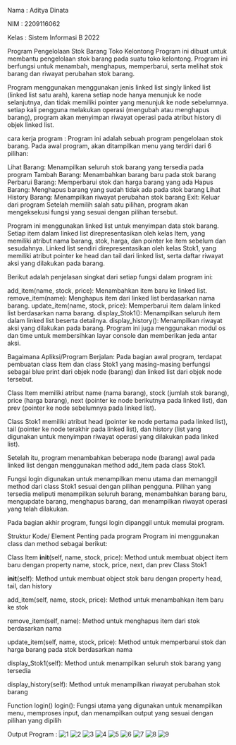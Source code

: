 Nama : Aditya Dinata

NIM  : 2209116062

Kelas : Sistem Informasi B 2022


Program Pengelolaan Stok Barang Toko Kelontong
Program ini dibuat untuk membantu pengelolaan stok barang pada suatu toko kelontong. Program ini berfungsi untuk menambah, menghapus, memperbarui, serta melihat stok barang dan riwayat perubahan stok barang.

Program menggunakan menggunakan jenis linked list singly linked list (linked list satu arah), karena setiap node hanya menunjuk ke node selanjutnya, dan tidak memiliki pointer yang menunjuk ke node sebelumnya. setiap kali pengguna melakukan operasi (mengubah atau menghapus barang), program akan menyimpan riwayat operasi pada atribut history di objek linked list.

cara kerja program :
Program ini adalah sebuah program pengelolaan stok barang. Pada awal program, akan ditampilkan menu yang terdiri dari 6 pilihan:

Lihat Barang: Menampilkan seluruh stok barang yang tersedia pada program
Tambah Barang: Menambahkan barang baru pada stok barang
Perbarui Barang: Memperbarui stok dan harga barang yang ada
Hapus Barang: Menghapus barang yang sudah tidak ada pada stok barang
Lihat History Barang: Menampilkan riwayat perubahan stok barang
Exit: Keluar dari program
Setelah memilih salah satu pilihan, program akan mengeksekusi fungsi yang sesuai dengan pilihan tersebut.

Program ini menggunakan linked list untuk menyimpan data stok barang. Setiap item dalam linked list direpresentasikan oleh kelas Item, yang memiliki atribut nama barang, stok, harga, dan pointer ke item sebelum dan sesudahnya. Linked list sendiri direpresentasikan oleh kelas Stok1, yang memiliki atribut pointer ke head dan tail dari linked list, serta daftar riwayat aksi yang dilakukan pada barang.

Berikut adalah penjelasan singkat dari setiap fungsi dalam program ini:

add_item(name, stock, price): Menambahkan item baru ke linked list.
remove_item(name): Menghapus item dari linked list berdasarkan nama barang.
update_item(name, stock, price): Memperbarui item dalam linked list berdasarkan nama barang.
display_Stok1(): Menampilkan seluruh item dalam linked list beserta detailnya.
display_history(): Menampilkan riwayat aksi yang dilakukan pada barang.
Program ini juga menggunakan modul os dan time
untuk membersihkan layar console dan memberikan jeda antar aksi.

Bagaimana Apliksi/Program Berjalan:
 Pada bagian awal program, terdapat pembuatan class Item dan class Stok1 yang masing-masing berfungsi sebagai blue print dari objek node (barang) dan linked list dari objek node tersebut.

Class Item memiliki atribut name (nama barang), stock (jumlah stok barang), price (harga barang), next (pointer ke node berikutnya pada linked list), dan prev (pointer ke node sebelumnya pada linked list).

Class Stok1 memiliki atribut head (pointer ke node pertama pada linked list), tail (pointer ke node terakhir pada linked list), dan history (list yang digunakan untuk menyimpan riwayat operasi yang dilakukan pada linked list).

Setelah itu, program menambahkan beberapa node (barang) awal pada linked list dengan menggunakan method add_item pada class Stok1.

Fungsi login digunakan untuk menampilkan menu utama dan memanggil method dari class Stok1 sesuai dengan pilihan pengguna. Pilihan yang tersedia meliputi menampilkan seluruh barang, menambahkan barang baru, mengupdate barang, menghapus barang, dan menampilkan riwayat operasi yang telah dilakukan.

Pada bagian akhir program, fungsi login dipanggil untuk memulai program.


Struktur Kode/ Element Penting pada program
Program ini menggunakan class dan method sebagai berikut:

Class Item
__init__(self, name, stock, price): Method untuk membuat object item baru dengan property name, stock, price, next, dan prev
Class Stok1

__init__(self): Method untuk membuat object stok baru dengan property head, tail, dan history

add_item(self, name, stock, price): Method untuk menambahkan item baru ke stok

remove_item(self, name): Method untuk menghapus item dari stok berdasarkan nama

update_item(self, name, stock, price): Method untuk memperbarui stok dan harga barang pada stok berdasarkan nama

display_Stok1(self): Method untuk menampilkan seluruh stok barang yang tersedia

display_history(self): Method untuk menampilkan riwayat perubahan stok barang

Function login()
login(): Fungsi utama yang digunakan untuk menampilkan menu, memproses input, dan menampilkan output yang sesuai dengan pilihan yang dipilih

Output Program :
![1](https://user-images.githubusercontent.com/126496425/225896846-3a811f92-69d9-44f3-881c-de294a4e0cee.png)
![2](https://user-images.githubusercontent.com/126496425/225897450-e5eae64a-3f5a-4051-9978-ce39a6794f65.png)
![3](https://user-images.githubusercontent.com/126496425/225899012-7d7e579c-e1e9-4442-9a86-de492d2c2062.png)
![4](https://user-images.githubusercontent.com/126496425/225899071-e2e05bff-407c-4a0a-b6d5-50c9147ebb82.png)
![5](https://user-images.githubusercontent.com/126496425/225899138-9bc8c54c-a82a-47f7-8c86-6d7ed5e0289b.png)
![6](https://user-images.githubusercontent.com/126496425/225899169-4fd23210-04ed-4185-9ba2-6aefd6f89d1c.png)
![7](https://user-images.githubusercontent.com/126496425/225899191-9fc28cea-c9bb-4e0c-9aca-6184111e3647.png)
![8](https://user-images.githubusercontent.com/126496425/225899228-a202ca2e-b216-41c5-b680-2c28982222ce.png)
![9](https://user-images.githubusercontent.com/126496425/225899265-4b9b15e0-668d-4006-b535-1073d0653cda.png)
